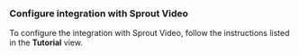 ### Configure integration with Sprout Video

To configure the integration with Sprout Video, follow the instructions listed in the **Tutorial** view.
